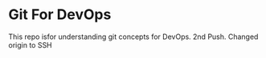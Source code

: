 # Git For DevOps


This repo isfor understanding git concepts for DevOps.
2nd Push.
Changed origin to SSH
